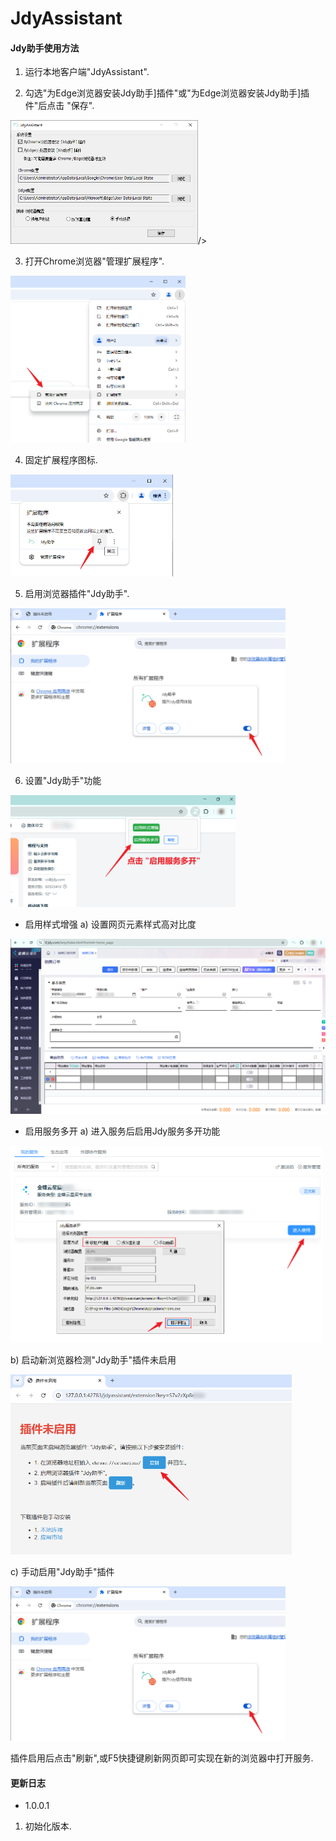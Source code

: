 # JdyAssistant

#### Jdy助手使用方法
1. 运行本地客户端"JdyAssistant".


2. 勾选"为Edge浏览器安装Jdy助手]插件"或"为Edge浏览器安装Jdy助手]插件"后点击 "保存".

<img src="https://raw.githubusercontent.com/mycoco/JdyAssistant/main/images/assistant-01.png" alt="alt text" width="300" height="auto"/>/>


3. 打开Chrome浏览器"管理扩展程序".

<img src="https://raw.githubusercontent.com/mycoco/JdyAssistant/main/images/assistant-02.png" alt="alt text" width="280" height="auto"/>


4. 固定扩展程序图标.

<img src="https://raw.githubusercontent.com/mycoco/JdyAssistant/main/images/assistant-03.png" alt="alt text" width="260" height="auto"/>


5. 启用浏览器插件"Jdy助手".

<img src="https://raw.githubusercontent.com/mycoco/JdyAssistant/main/images/assistant-08.png" alt="alt text" width="440" height="auto"/>


6. 设置"Jdy助手"功能

<img src="https://raw.githubusercontent.com/mycoco/JdyAssistant/main/images/assistant-04.png" alt="alt text" width="360" height="auto"/>


* 启用样式增强
a) 设置网页元素样式高对比度

<img src="https://raw.githubusercontent.com/mycoco/JdyAssistant/main/images/assistant-05.png" alt="alt text"/>



* 启用服务多开
a) 进入服务后启用Jdy服务多开功能

<img src="https://raw.githubusercontent.com/mycoco/JdyAssistant/main/images/assistant-06.png" alt="alt text"  width="500" height="auto"/>


b) 启动新浏览器检测"Jdy助手"插件未启用

<img src="https://raw.githubusercontent.com/mycoco/JdyAssistant/main/images/assistant-07.png" alt="alt text"  width="450" height="auto"/>


c) 手动启用"Jdy助手"插件

<img src="https://raw.githubusercontent.com/mycoco/JdyAssistant/main/images/assistant-08.png" alt="alt text"  width="440" height="auto"/>



插件启用后点击"刷新",或F5快捷键刷新网页即可实现在新的浏览器中打开服务.


#### 更新日志
- 1.0.0.1
1. 初始化版本.

